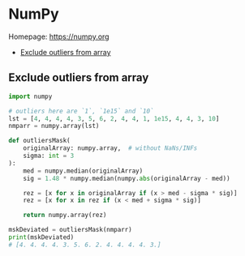 # NumPy

Homepage: <https://numpy.org>

<!-- MarkdownTOC -->

- [Exclude outliers from array](#exclude-outliers-from-array)

<!-- /MarkdownTOC -->

## Exclude outliers from array

``` py
import numpy

# outliers here are `1`, `1e15` and `10`
lst = [4, 4, 4, 4, 3, 5, 6, 2, 4, 4, 1, 1e15, 4, 4, 3, 10]
nmparr = numpy.array(lst)

def outliersMask(
    originalArray: numpy.array,  # without NaNs/INFs
    sigma: int = 3
):
    med = numpy.median(originalArray)
    sig = 1.48 * numpy.median(numpy.abs(originalArray - med))

    rez = [x for x in originalArray if (x > med - sigma * sig)]
    rez = [x for x in rez if (x < med + sigma * sig)]

    return numpy.array(rez)

mskDeviated = outliersMask(nmparr)
print(mskDeviated)
# [4. 4. 4. 4. 3. 5. 6. 2. 4. 4. 4. 4. 3.]
```
